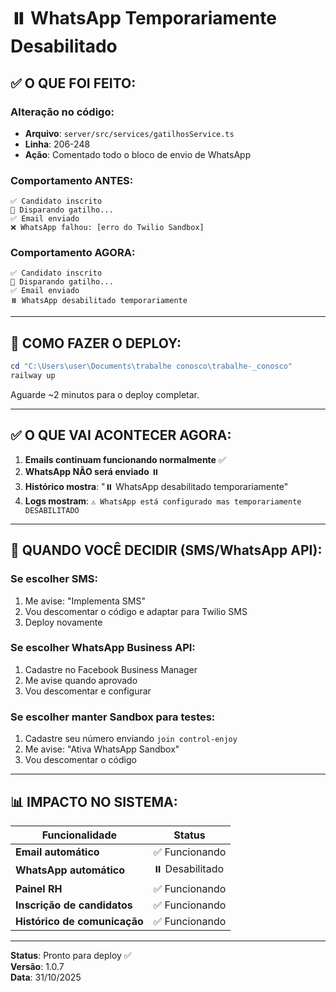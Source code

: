 # ⏸️ WhatsApp Temporariamente Desabilitado

## ✅ **O QUE FOI FEITO:**

### **Alteração no código:**
- **Arquivo**: `server/src/services/gatilhosService.ts`
- **Linha**: 206-248
- **Ação**: Comentado todo o bloco de envio de WhatsApp

### **Comportamento ANTES:**
```
✅ Candidato inscrito
🔔 Disparando gatilho...
✅ Email enviado
❌ WhatsApp falhou: [erro do Twilio Sandbox]
```

### **Comportamento AGORA:**
```
✅ Candidato inscrito
🔔 Disparando gatilho...
✅ Email enviado
⏸️ WhatsApp desabilitado temporariamente
```

---

## 🚀 **COMO FAZER O DEPLOY:**

```powershell
cd "C:\Users\user\Documents\trabalhe conosco\trabalhe-_conosco"
railway up
```

Aguarde ~2 minutos para o deploy completar.

---

## ✅ **O QUE VAI ACONTECER AGORA:**

1. **Emails continuam funcionando normalmente** ✅
2. **WhatsApp NÃO será enviado** ⏸️
3. **Histórico mostra**: "⏸️ WhatsApp desabilitado temporariamente"
4. **Logs mostram**: `⚠️ WhatsApp está configurado mas temporariamente DESABILITADO`

---

## 🔄 **QUANDO VOCÊ DECIDIR (SMS/WhatsApp API):**

### **Se escolher SMS:**
1. Me avise: "Implementa SMS"
2. Vou descomentar o código e adaptar para Twilio SMS
3. Deploy novamente

### **Se escolher WhatsApp Business API:**
1. Cadastre no Facebook Business Manager
2. Me avise quando aprovado
3. Vou descomentar e configurar

### **Se escolher manter Sandbox para testes:**
1. Cadastre seu número enviando `join control-enjoy`
2. Me avise: "Ativa WhatsApp Sandbox"
3. Vou descomentar o código

---

## 📊 **IMPACTO NO SISTEMA:**

| Funcionalidade | Status |
|----------------|--------|
| **Email automático** | ✅ Funcionando |
| **WhatsApp automático** | ⏸️ Desabilitado |
| **Painel RH** | ✅ Funcionando |
| **Inscrição de candidatos** | ✅ Funcionando |
| **Histórico de comunicação** | ✅ Funcionando |

---

**Status**: Pronto para deploy ✅  
**Versão**: 1.0.7  
**Data**: 31/10/2025

